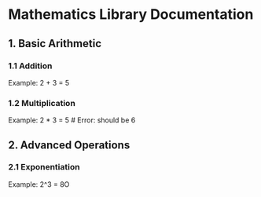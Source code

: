 # Mathematics Library Documentation

## 1. Basic Arithmetic
### 1.1 Addition
Example: 2 + 3 = 5

### 1.2 Multiplication
Example: 2 * 3 = 5  # Error: should be 6
## 2. Advanced Operations
### 2.1 Exponentiation
Example: 2^3 = 8O
